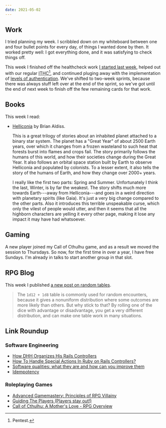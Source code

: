 ```yaml
---
date: 2021-05-02
---
```


## Work

I tried planning my week.  I scribbled down on my whiteboard between
one and four bullet points for every day, of things I wanted done by
then.  It worked pretty well: I got everything done, and it was
satisfying to check things off.

This week I finished off the healthcheck work [I started last week][],
helped out with our regular <abbr title="IT
Healthcheck">ITHC</abbr>[^ithc], and continued pluging away with the
implementation of [levels of authentication][].  We've shifted to
two-week sprints, because there was always stuff left over at the end
of the sprint, so we've got until the end of next week to finish off
the few remaining cards for that work.

[^ithc]: Pentest.

[I started last week]: notes/136.html
[levels of authentication]: notes/135.html

## Books

This week I read:

- [Helliconia][] by Brian Aldiss.

  This is a great trilogy of stories about an inhabited planet
  attached to a binary star system.  The planet has a "Great Year" of
  about 2500 Earth years, over which it changes from a frozen
  wasteland to such heat that forests burst into flames and crops
  fail.  The story primarily follows the humans of this world, and how
  their societies change during the Great Year.  It also follows an
  orbital space station built by Earth to observe Helliconia and
  populated by colonists.  To a lesser extent, it also tells the story
  of the humans of Earth, and how they change over 2000+ years.

  I really like the first two parts: Spring and Summer.  Unfortunately
  I think the last, Winter, is by far the weakest.  The story shifts
  much more towards Earth---away from Helliconia---and goes in a weird
  direction with planetary spirits (like Gaia).  It's just a very big
  change compared to the other parts.  Also it introduces this
  terrible unspeakable curse, which only the vilest of people would
  utter, and then it seems that all the highborn characters are
  yelling it every other page, making it lose any impact it may have
  had whatsoever.

[Helliconia]: https://en.wikipedia.org/wiki/Helliconia


## Gaming

A new player joined my Call of Cthulhu game, and as a result we moved
the session to Thursdays.  So now, for the first time in over a year,
I have free Sundays.  I'm already in talks to start another group in
that slot.


## RPG Blog

This week I published [a new post on random tables][].

> The `1d12 + 1d8` table is commonly used for random encounters,
> because it gives a nonuniform distribution where some outcomes are
> more likely than others.  But why stick to that?  By rolling one of
> the dice with advantage or disadvantage, you get a very different
> distribution, and can make one table work in many situations.

[a new post on random tables]: https://www.lookwhattheshoggothdraggedin.com/post/d12-d8-random-tables.html


## Link Roundup

### Software Engineering

- [How DHH Organizes His Rails Controllers](http://jeromedalbert.com/how-dhh-organizes-his-rails-controllers/)
- [How To Handle Special Actions In Ruby on Rails Controllers?](https://mikerogers.io/2021/03/19/how-to-handle-special-actions-in-ruby-on-rails-controllers)
- [Software qualities: what they are and how can you improve them](https://afpr252.github.io/blog/software-qualities)
- [Idempotency](https://stripe.com/docs/idempotency)

### Roleplaying Games

- [Advanced Gamemastery: Principles of RPG Villainy](https://www.youtube.com/watch?v=r_e3KFMZb-0)
- [Guiding The Players (Players stay out!)](https://www.youtube.com/watch?v=uKkDXsCxk0I)
- [Call of Cthulhu: A Mother's Love - RPG Overview](https://www.youtube.com/watch?v=KdCV8xZUI0Q)
